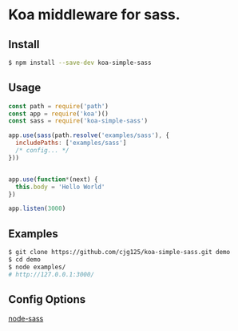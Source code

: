 #  Koa middleware for sass.
## Install

```bash
$ npm install --save-dev koa-simple-sass
```

## Usage

```js
const path = require('path')
const app = require('koa')()
const sass = require('koa-simple-sass')

app.use(sass(path.resolve('examples/sass'), {
  includePaths: ['examples/sass']
  /* config... */
}))


app.use(function*(next) {
  this.body = 'Hello World'
})

app.listen(3000)

```

## Examples
```sh
$ git clone https://github.com/cjg125/koa-simple-sass.git demo
$ cd demo
$ node examples/
# http://127.0.0.1:3000/
```


## Config Options

[node-sass](https://github.com/sass/node-sass)

